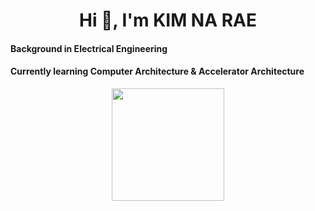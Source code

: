 <h1 align="center">Hi 👋, I'm KIM NA RAE</h1>

#### Background in Electrical Engineering
#### Currently learning Computer Architecture & Accelerator Architecture
<!---
#### Interested in AI Accelerators and HW/SW Co-Design
<!---
wing0529/wing0529 is a ✨ special ✨ repository because its `README.md` (this file) appears on your GitHub profile.
You can click the Preview link to take a look at your changes.
--->
<div align="center">
  <img src="https://github-readme-stats.vercel.app/api/top-langs/?username=wing0529&layout=compact&theme=dracula" height="180" />
  <!---<img src="https://github-readme-stats.vercel.app/api?username=wing0529&show_icons=true&theme=radical" height="180" />--->
</div>

